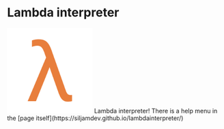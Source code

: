 # Lambda interpreter
<img src="icon.png" width="200"/>
Lambda interpreter! There is a help menu in the [page itself](https://siljamdev.github.io/lambdainterpreter/)